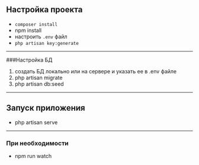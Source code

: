 ## Настройка проекта

- `composer install`
- npm install
- настроить `.env` файл
- `php artisan key:generate`
_____________
###Настройка БД
1) создать БД локально или на сервере и указать ее в .env файле 
2) php artisan migrate
3) php artisan db:seed

_____________

## Запуск приложения

* php artisan serve
______
### При необходимости 
*  npm run watch
